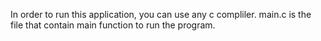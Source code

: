 In order to run this application, you can use any c compliler. 
main.c is the file that contain main function to run the program.
